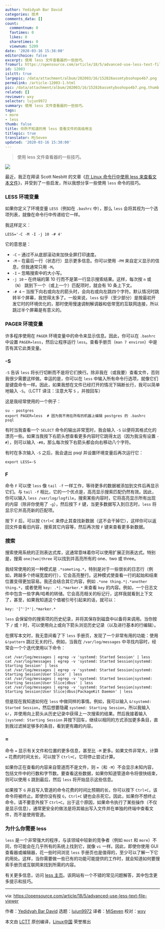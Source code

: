 ```yaml
---
author: Yedidyah Bar David
categories: 技术
comments_data: []
count:
  commentnum: 0
  favtimes: 0
  likes: 0
  sharetimes: 0
  viewnum: 5209
date: '2020-03-16 15:38:00'
editorchoice: false
excerpt: 使用 less 文件查看器的一些技巧。
fromurl: https://opensource.com/article/18/5/advanced-use-less-text-file-viewer
id: 12003
islctt: true
largepic: /data/attachment/album/202003/16/152826assmtybsohopo4b7.png
permalink: /article-12003-1.html
pic: /data/attachment/album/202003/16/152826assmtybsohopo4b7.png.thumb.jpg
related: []
reviewer: wxy
selector: lujun9972
summary: 使用 less 文件查看器的一些技巧。
tags:
- more
- less
thumb: false
title: 你所不知道的用 less 查看文件的高级用法
titlepic: true
translator: MjSeven
updated: '2020-03-16 15:38:00'
---
```



> 
> 使用 less 文件查看器的一些技巧。
> 
> 
> 


![](/data/attachment/album/202003/16/152826assmtybsohopo4b7.png)


最近，我正在拜读 Scott Nesbitt 的文章《[在 Linux 命令行中使用 less 来查看文本文件](http://opensource.com/article/18/4/using-less-view-text-files-command-line)》，并受到了一些启发，所以我想分享一些使用 `less` 命令的技巧。


### LESS 环境变量


如果你定义了环境变量 `LESS`（例如在 `.bashrc` 中），那么 `less` 会将其视为一个选项列表，就像在命令行中传递给它一样。


我这样定义：



```
LESS='-C -M -I -j 10 -# 4'
```

它的意思是：


* `-C` – 通过不从底部滚动来加快全屏打印速度。
* `-M` – 在最后一行（状态行）显示更多信息。你可以使用 `-PM` 来自定义显示的信息，但我通常只用 `-M`。
* `-I` – 忽略搜索中的大小写。
* `-j 10` – 在终端的第 10 行而不是第一行显示搜索结果。这样，每次按 `n` 或（`N`） 跳到下一个（或上一个）匹配项时，就会有 10 条上下文。
* `-# 4` – 当按下向右或向左的箭头时，会向右或向左跳四个字符。默认情况时跳转半个屏幕，我觉得太多了。一般来说，`less` 似乎（至少部分）是按最初开发它时的环境优化的，那时使用慢速调制解调器和低带宽的互联网连接，所以跳过半个屏幕是有意义的。


### PAGER 环境变量


许多程序使用在 `PAGER` 环境变量中的命令来显示信息。因此，你可以在 `.bashrc` 中设置 `PAGER=less`，然后让程序运行 `less`。查看手册页（`man 7 environ`）中是否有其它此类变量。


### -S


`-S` 告诉 `less` 将长行切断而不是将它们换行。除非我在（或我要）查看文件，否则我很少需要这样做。幸运的是，你可以在 `less` 中输入所有命令行选项，就像它们是键盘命令一样。因此，如果我想在文件已经打开的情况下隔断长行，我可以简单地输入 `-S`。（LCTT 译注：注意大写 `S` ，并按回车）


这是我经常使用的一个例子：



```
su - postgres
export PAGER=less  # 因为我不用在所有的机器上编辑 postgres 的 .bashrc
psql
```

有时当我查看一个 `SELECT` 命令的输出非常宽时，我会输入 `-S` 以便将其格式化的漂亮一些。如果当我按下右箭头想查看更多内容时它跳得太远（因为我没有设置 `-#`），则可以输入 `-#8`，那么每次按下右箭头都会向右移动八个字符。


有时在多次输入 `-S` 之后，我会退出 psql 并设置环境变量后再次运行它：



```
export LESS=-S
```

### F


命令 `F` 可以使 `less` 像 `tail -f` 一样工作，等待更多的数据被添加到文件后再显示它们。与 `tail -f` 相比，它的一个优点是，高亮显示搜索匹配仍然有效。因此，你可以输入 `less /var/log/logfile`，搜索某些内容时，它将高亮显示所有出现的内容（除非你使用了 `-g`），然后按下 `F` 键，当更多数据写入到日志时，`less` 将显示它并高亮新的匹配项。


按下 `F` 后，可以按 `Ctrl+C` 来停止其查找新数据（这不会干掉它），这样你可以返回文件查看旧内容，搜索其它内容等，然后再次按 `F` 键来查看更多新数据。


### 搜索


搜索使用系统的正则表达式库，这通常意味着你可以使用扩展正则表达式。特别是，搜索 `one|two|three` 可以找到并高亮所有的 one、two 或 three。


我经常使用的另一种模式是 `.*someting.*`，特别是对于一些很长的日志行（例如，跨越多个终端宽度的行），它会高亮整行。这种模式使查看一行的起始和结束位置变得更加容易。我还会结合其它内容，例如 `.*one thing.*|.*another thing.*`，或者使用 `key: .*|.*marker.*` 来查看 `key` 的内容。例如，一个日志文件中包含一些字典/哈希的转储。它会高亮相关的标记行，这样我就看到上下文了，甚至，如果我知道这个值被引号引起来的话，就可以：



```
key: '[^']*'|.*marker.*
```

`less` 会保留你的搜索项的历史纪录，并将其保存到磁盘中以备将来调用。当你按下 `/` 或 `?` 时，可以使用向上或向下箭头浏览历史记录（以及进行基本的行编辑）。


在撰写本文时，我无意间看了下 `less` 手册页，发现了一个非常有用的功能：使用 `&!pattern` 跳过无关的行。例如，当我在 `/var/log/messages` 中寻找内容时，经常会一个个迭代使用以下命令：



```
cat /var/log/messages | egrep -v 'systemd: Started Session' | less
cat /var/log/messages | egrep -v 'systemd: Started Session|systemd: Starting Session' | less
cat /var/log/messages | egrep -v 'systemd: Started Session|systemd: Starting Session|User Slice' | less
cat /var/log/messages | egrep -v 'systemd: Started Session|systemd: Starting Session|User Slice|dbus' | less
cat /var/log/messages | egrep -v 'systemd: Started Session|systemd: Starting Session|User Slice|dbus|PackageKit Daemon' | less
```

但是现在我知道如何在 `less` 中做同样的事情。例如，我可以输入 `&!systemd: Started Session`，然后想要隐藏 `systemd: Starting Session`，所以我输入 `&!`，并使用向上箭头从历史记录中获得上一次搜索的结果。然后我接着输入 `|systemd: Starting Session` 并按下回车，继续以相同的方式添加更多条目，直到我过滤掉足够多的条目，看到更有趣的内容。


### =


命令 `=` 显示有关文件和位置的更多信息，甚至比 `-M` 更多。如果文件非常大，计算 `=` 花费的时间太长，可以按下 `Ctrl+C`，它将停止尝试计算。


如果你正在查看的内容来自管道而不是文件，则 `=`（和 `-M`）不会显示未知内容，包括文件中的行数和字节数。要查看这些数据，如果你知道管道命令将很快结束，则可以使用 `G` 跳到最后，然后 `less` 将开始显示这些信息。


如果按下 `G` 并且写入管道的命令花费的时间比预期的长，你可以按下 `Ctrl+C`，该命令将被终止。即使你没有按 `G`，`Ctrl+C` 键也会杀死它。因此，如果你不想终止命令，请不要意外按下 `Ctrl+C`。出于这个原因，如果命令执行了某些操作（不仅是显示信息），通常更安全的做法是将其输出写入文件并在单独的终端中查看文件，而不是使用管道。


### 为什么你需要 less


`less` 是一个非常强大的程序，与该领域中较新的竞争者（例如 `most` 和 `more`）不同，你可能会在几乎所有的系统上找到它，就像 `vi` 一样。因此，即使你使用 GUI 查看器或编辑器，花一些时间浏览 `less` 手册页也是值得的，至少可以了解一下它的用处。这样，当你需要做一些已有的功能可能提供的工作时，就会知道如何要搜索手册页或互联网来找到所需的内容。


有关更多信息，访问 [less 主页](http://www.greenwoodsoftware.com/less/)。该网站有一个不错的常见问题解答，其中包含更多提示和技巧。




---


via: <https://opensource.com/article/18/5/advanced-use-less-text-file-viewer>


作者：[Yedidyah Bar David](https://opensource.com/users/didib) 选题：[lujun9972](https://github.com/lujun9972) 译者：[MjSeven](https://github.com/MjSeven) 校对：[wxy](https://github.com/wxy)


本文由 [LCTT](https://github.com/LCTT/TranslateProject) 原创编译，[Linux中国](https://linux.cn/) 荣誉推出